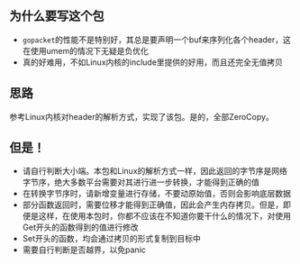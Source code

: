 ## 为什么要写这个包

* `gopacket`的性能不是特别好，其总是要声明一个buf来序列化各个header，这在使用umem的情况下无疑是负优化
* 真的好难用，不如Linux内核的include里提供的好用，而且还完全无值拷贝

## 思路

参考Linux内核对header的解析方式，实现了该包。是的，全部ZeroCopy。

## 但是！

* 请自行判断大小端。本包和Linux的解析方式一样，因此返回的字节序是网络字节序，绝大多数平台需要对其进行进一步转换，才能得到正确的值
* 在转换字节序时，请新增变量进行存储，不要动原始值，否则会影响底层数据
* 部分函数返回时，需要位移才能得到正确值，因此会产生内存拷贝。但是，即便是这样，在使用本包时，你都不应该在不知道你要干什么的情况下，对使用Get开头的函数得到的值进行修改
* Set开头的函数，均会通过拷贝的形式复制到目标中
* 需要自行判断是否越界，以免panic

